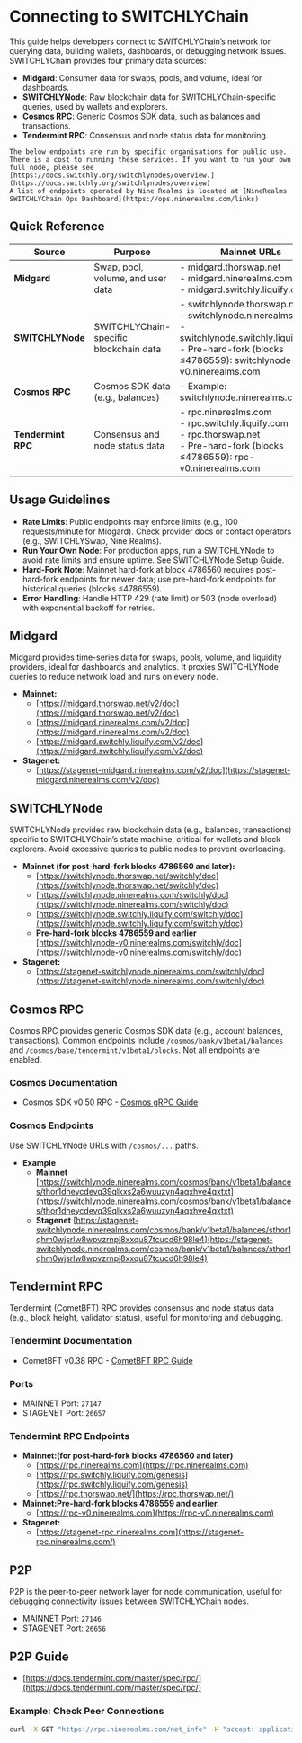 # Connecting to SWITCHLYChain

This guide helps developers connect to SWITCHLYChain’s network for querying data, building wallets, dashboards, or debugging network issues. SWITCHLYChain provides four primary data sources:

- **Midgard**: Consumer data for swaps, pools, and volume, ideal for dashboards.
- **SWITCHLYNode**: Raw blockchain data for SWITCHLYChain-specific queries, used by wallets and explorers.
- **Cosmos RPC**: Generic Cosmos SDK data, such as balances and transactions.
- **Tendermint RPC**: Consensus and node status data for monitoring.

```admonish info
The below endpoints are run by specific organisations for public use. There is a cost to running these services. If you want to run your own full node, please see [https://docs.switchly.org/switchlynodes/overview.](https://docs.switchly.org/switchlynodes/overview)
A list of endpoints operated by Nine Realms is located at [NineRealms SWITCHLYChain Ops Dashboard](https://ops.ninerealms.com/links)
```

## Quick Reference

| Source             | Purpose                            | Mainnet URLs                                                                                                                                               | Stagenet URLs                         |
| ------------------ | ---------------------------------- | ---------------------------------------------------------------------------------------------------------------------------------------------------------- | ------------------------------------- |
| **Midgard**        | Swap, pool, volume, and user data  | \- midgard.thorswap.net<br>- midgard.ninerealms.com<br>- midgard.switchly.liquify.com                                                                     | \- stagenet-midgard.ninerealms.com    |
| **SWITCHLYNode**       | SWITCHLYChain-specific blockchain data | \- switchlynode.thorswap.net<br>- switchlynode.ninerealms.com<br>- switchlynode.switchly.liquify.com<br>- Pre-hard-fork (blocks ≤4786559): switchlynode-v0.ninerealms.com | \- stagenet-switchlynode.ninerealms.com   |
| **Cosmos RPC**     | Cosmos SDK data (e.g., balances)   | \- Example: switchlynode.ninerealms.com                                                                                                                        | \- Not publicly available; run a node |
| **Tendermint RPC** | Consensus and node status data     | \- rpc.ninerealms.com<br>- rpc.switchly.liquify.com<br>- rpc.thorswap.net<br>- Pre-hard-fork (blocks ≤4786559): rpc-v0.ninerealms.com                     | \- stagenet-rpc.ninerealms.com        |

## Usage Guidelines

- **Rate Limits**: Public endpoints may enforce limits (e.g., 100 requests/minute for Midgard). Check provider docs or contact operators (e.g., SWITCHLYSwap, Nine Realms).
- **Run Your Own Node**: For production apps, run a SWITCHLYNode to avoid rate limits and ensure uptime. See SWITCHLYNode Setup Guide.
- **Hard-Fork Note**: Mainnet hard-fork at block 4786560 requires post-hard-fork endpoints for newer data; use pre-hard-fork endpoints for historical queries (blocks ≤4786559).
- **Error Handling**: Handle HTTP 429 (rate limit) or 503 (node overload) with exponential backoff for retries.

## Midgard

Midgard provides time-series data for swaps, pools, volume, and liquidity providers, ideal for dashboards and analytics. It proxies SWITCHLYNode queries to reduce network load and runs on every node.

- **Mainnet:**
  - [https://midgard.thorswap.net/v2/doc](https://midgard.thorswap.net/v2/doc)
  - [https://midgard.ninerealms.com/v2/doc](https://midgard.ninerealms.com/v2/doc)
  - [https://midgard.switchly.liquify.com/v2/doc](https://midgard.switchly.liquify.com/v2/doc)
- **Stagenet:**
  - [https://stagenet-midgard.ninerealms.com/v2/doc](https://stagenet-midgard.ninerealms.com/v2/doc)

## SWITCHLYNode

SWITCHLYNode provides raw blockchain data (e.g., balances, transactions) specific to SWITCHLYChain’s state machine, critical for wallets and block explorers. Avoid excessive queries to public nodes to prevent overloading.

- **Mainnet (for post-hard-fork blocks 4786560 and later):**
  - [https://switchlynode.thorswap.net/switchly/doc](https://switchlynode.thorswap.net/switchly/doc)
  - [https://switchlynode.ninerealms.com/switchly/doc](https://switchlynode.ninerealms.com/switchly/doc)
  - [https://switchlynode.switchly.liquify.com/switchly/doc](https://switchlynode.switchly.liquify.com/switchly/doc)
  - **Pre-hard-fork blocks 4786559 and earlier**\
    [https://switchlynode-v0.ninerealms.com/switchly/doc](https://switchlynode-v0.ninerealms.com/switchly/doc)
- **Stagenet:**
  - [https://stagenet-switchlynode.ninerealms.com/switchly/doc](https://stagenet-switchlynode.ninerealms.com/switchly/doc)

## Cosmos RPC

Cosmos RPC provides generic Cosmos SDK data (e.g., account balances, transactions). Common endpoints include `/cosmos/bank/v1beta1/balances` and `/cosmos/base/tendermint/v1beta1/blocks`. Not all endpoints are enabled.

### Cosmos Documentation

- Cosmos SDK v0.50 RPC - [Cosmos gRPC Guide](https://docs.cosmos.network/v0.50/learn/advanced/grpc_rest)

### Cosmos Endpoints

Use SWITCHLYNode URLs with `/cosmos/...` paths.

- **Example**
  - **Mainnet** [https://switchlynode.ninerealms.com/cosmos/bank/v1beta1/balances/thor1dheycdevq39qlkxs2a6wuuzyn4aqxhve4qxtxt](https://switchlynode.ninerealms.com/cosmos/bank/v1beta1/balances/thor1dheycdevq39qlkxs2a6wuuzyn4aqxhve4qxtxt)
  - **Stagenet** [https://stagenet-switchlynode.ninerealms.com/cosmos/bank/v1beta1/balances/sthor1qhm0wjsrlw8wpvzrnpj8xxqu87tcucd6h98le4](https://stagenet-switchlynode.ninerealms.com/cosmos/bank/v1beta1/balances/sthor1qhm0wjsrlw8wpvzrnpj8xxqu87tcucd6h98le4)

## Tendermint RPC

Tendermint (CometBFT) RPC provides consensus and node status data (e.g., block height, validator status), useful for monitoring and debugging.

### Tendermint Documentation

- CometBFT v0.38 RPC - [CometBFT RPC Guide](https://docs.cometbft.com/v0.38/rpc/)

### Ports

- MAINNET Port: `27147`
- STAGENET Port: `26657`

### Tendermint RPC Endpoints

- **Mainnet:(for post-hard-fork blocks 4786560 and later)**
  - [https://rpc.ninerealms.com](https://rpc.ninerealms.com)
  - [https://rpc.switchly.liquify.com/genesis](https://rpc.switchly.liquify.com/genesis)
  - [https://rpc.thorswap.net/](https://rpc.thorswap.net/)
- **Mainnet:Pre-hard-fork blocks 4786559 and earlier.**
  - [https://rpc-v0.ninerealms.com](https://rpc-v0.ninerealms.com)
- **Stagenet:**
  - [https://stagenet-rpc.ninerealms.com](https://stagenet-rpc.ninerealms.com/)

## P2P

P2P is the peer-to-peer network layer for node communication, useful for debugging connectivity issues between SWITCHLYChain nodes.

- MAINNET Port: `27146`
- STAGENET Port: `26656`

## P2P Guide

- [https://docs.tendermint.com/master/spec/rpc/](https://docs.tendermint.com/master/spec/rpc/)

### Example: Check Peer Connections

```bash
curl -X GET "https://rpc.ninerealms.com/net_info" -H "accept: application/json"
```
